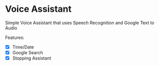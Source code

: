 # Voice Assistant
Simple Voice Assistant that uses Speech Recognition and Google Text to Audio

Features:
- [X] Time/Date
- [X] Google Search
- [X] Stopping Assistant
